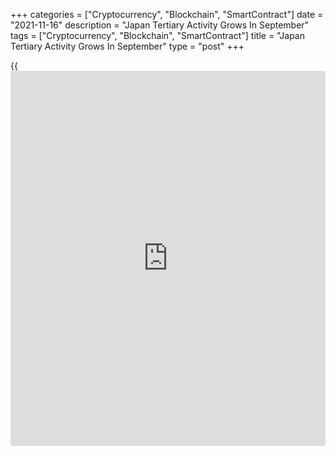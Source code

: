 +++
categories = ["Cryptocurrency", "Blockchain", "SmartContract"]
date = "2021-11-16"
description = "Japan Tertiary Activity Grows In September"
tags = ["Cryptocurrency", "Blockchain", "SmartContract"]
title = "Japan Tertiary Activity Grows In September"
type = "post"
+++

{{<iframe id="large-banner" src="https://www.bounty.group/#slide=16.0" width="100%" height="600" scrolling="no" style="border: 0px solid rgb(216, 221, 230); border-radius: 3px;">}}

Japan's tertiary activity grew in September, data from the Ministry of
Economy, Trade and Industry showed on Tuesday.

The tertiary activity index rose 0.5 percent month-on-month in
September, after 1.1 percent decrease in August.

Among the individual components, living and amusement-related services,
retail trade, finance and insurance, transport and postal activities,
wholesale trade, electricity, gas, heat supply and water, and goods
rental and leasing increased in September.

Meanwhile, [business][1]-related services, real estate, information and
communications, and medical, health care and welfare declined.

On a yearly basis, tertiary activity tertiary activity declined 1.0
percent in September, after remaining unchnaged in the previous month.

For comments and feedback [contact](https://www.playgroundfx.com/contact/): editorial@rtt[news](https://www.letsplayfx.com/blog/forex-news-website/).com

[Economic News][2]

 **What parts of the world are seeing the best (and worst) economic
performances lately? Click[here][3] to check out our [Econ Scorecard][3]
and find out! See up-to-the-moment [ranking](https://www.playgroundfx.com/blog/crypto-exchange-ranking/)s for the best and worst
performers in [GDP][4], [unemployment rate][5], [inflation][6] and much
more.**

   1. www.rtt[news](https://www.letsplayfx.com/blog/forex-news-website/).com/Content/Business.aspx
   2. www.rtt[news](https://www.letsplayfx.com/blog/forex-news-website/).com/Content/EconomicNews.aspx
   3. www.rtt[news](https://www.letsplayfx.com/blog/forex-news-website/).com/economic-scorecard/world-rank/retail-sales/highest-performance.aspx
   4. www.rtt[news](https://www.letsplayfx.com/blog/forex-news-website/).com/economic-scorecard/world-rank/GDP/highest-performance.aspx
   5. www.rtt[news](https://www.letsplayfx.com/blog/forex-news-website/).com/economic-scorecard/world-rank/unemployment-rate/lowest-performance.aspx
   6. www.rtt[news](https://www.letsplayfx.com/blog/forex-news-website/).com/economic-scorecard/world-rank/CPI/highest-performance.aspx
